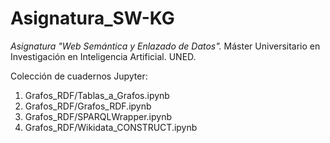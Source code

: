 # Asignatura_SW-KG

*Asignatura "Web Semántica y Enlazado de Datos".* 
Máster Universitario en Investigación en Inteligencia Artificial. 
UNED.

Colección de cuadernos Jupyter:

1. Grafos_RDF/Tablas_a_Grafos.ipynb
2. Grafos_RDF/Grafos_RDF.ipynb
3. Grafos_RDF/SPARQLWrapper.ipynb
4. Grafos_RDF/Wikidata_CONSTRUCT.ipynb
